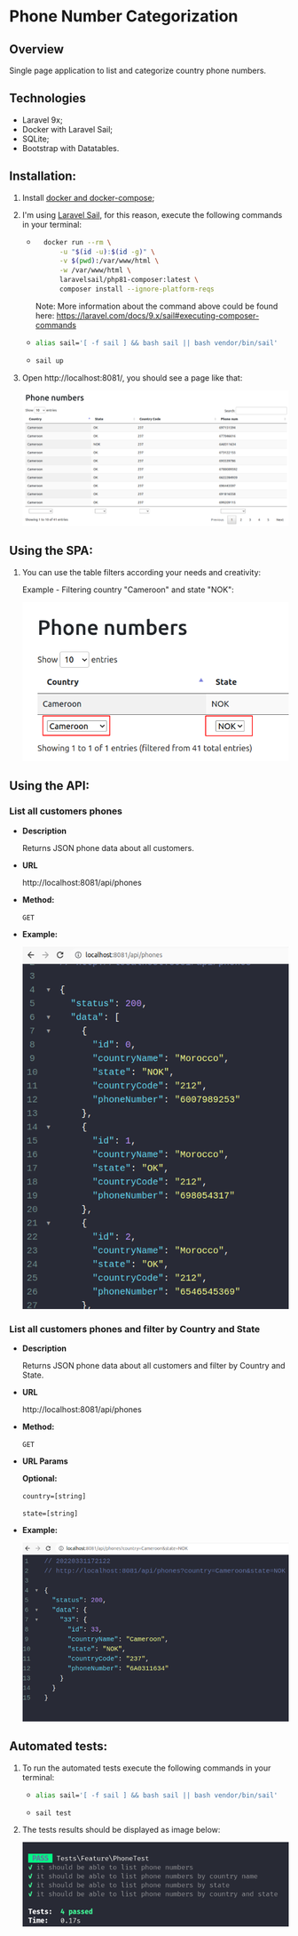 # Phone Number Categorization

## Overview
Single page application to list and categorize country phone numbers.

## Technologies
- Laravel 9x;
- Docker with Laravel Sail;
- SQLite;
- Bootstrap with Datatables.

## Installation:
1. Install [docker and docker-compose](https://docs.docker.com/get-docker/);
2. I'm using [Laravel Sail](https://laravel.com/docs/9.x/sail), for this reason, execute the following commands in your terminal:
    - ```bash
        docker run --rm \
            -u "$(id -u):$(id -g)" \
            -v $(pwd):/var/www/html \
            -w /var/www/html \
            laravelsail/php81-composer:latest \
            composer install --ignore-platform-reqs
      ```
        Note: More information about the command above could be found here: https://laravel.com/docs/9.x/sail#executing-composer-commands
    - ```bash
      alias sail='[ -f sail ] && bash sail || bash vendor/bin/sail'
      ```
    - ```bash
      sail up
      ```
3. Open http://localhost:8081/, you should see a page like that:

    ![Home Phone numbers](docs/imgs/working_app.png)

## Using the SPA:

1. You can use the table filters according your needs and creativity:

    Example - Filtering country "Cameroon" and state "NOK":

    ![Example 1](docs/imgs/example1.png)

## Using the API:

### List all customers phones

* **Description**

  Returns JSON phone data about all customers.

* **URL**

  http://localhost:8081/api/phones

* **Method:**

  `GET`

* **Example:**

    ![Example 1](docs/imgs/example2.png)


### List all customers phones and filter by Country and State

* **Description**

  Returns JSON phone data about all customers and filter by Country and State.

* **URL**

  http://localhost:8081/api/phones

* **Method:**

  `GET`

*  **URL Params**

   **Optional:**

   `country=[string]`

   `state=[string]`

* **Example:**

    ![Example 3](docs/imgs/example3.png)


## Automated tests:
1. To run the automated tests execute the following commands in your terminal:
    - ```bash
      alias sail='[ -f sail ] && bash sail || bash vendor/bin/sail'
      ```
    - ```bash
      sail test

2. The tests results should be displayed as image below:

    ![Example 3](docs/imgs/tests.png)
